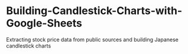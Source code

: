 # Building-Candlestick-Charts-with-Google-Sheets
Extracting stock price data from public sources and building Japanese candlestick charts 
